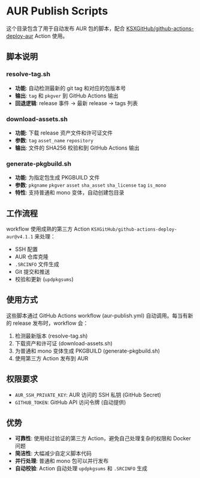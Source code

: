 # AUR Publish Scripts

这个目录包含了用于自动发布 AUR 包的脚本，配合 [KSXGitHub/github-actions-deploy-aur](https://github.com/KSXGitHub/github-actions-deploy-aur) Action 使用。

## 脚本说明

### resolve-tag.sh
- **功能**: 自动检测最新的 git tag 和对应的包版本号
- **输出**: `tag` 和 `pkgver` 到 GitHub Actions 输出
- **回退逻辑**: release 事件 → 最新 release → tags 列表

### download-assets.sh
- **功能**: 下载 release 资产文件和许可证文件
- **参数**: `tag` `asset_name` `repository`
- **输出**: 文件的 SHA256 校验和到 GitHub Actions 输出

### generate-pkgbuild.sh
- **功能**: 为指定包生成 PKGBUILD 文件
- **参数**: `pkgname` `pkgver` `asset` `sha_asset` `sha_license` `tag` `is_mono`
- **特性**: 支持普通和 mono 变体，自动创建包目录

## 工作流程

workflow 使用成熟的第三方 Action `KSXGitHub/github-actions-deploy-aur@v4.1.1` 来处理：
- SSH 配置
- AUR 仓库克隆
- `.SRCINFO` 文件生成
- Git 提交和推送
- 校验和更新 (`updpkgsums`)

## 使用方式

这些脚本通过 GitHub Actions workflow (aur-publish.yml) 自动调用。每当有新的 release 发布时，workflow 会：

1. 检测最新版本 (resolve-tag.sh)
2. 下载资产和许可证 (download-assets.sh)
3. 为普通和 mono 变体生成 PKGBUILD (generate-pkgbuild.sh)
4. 使用第三方 Action 发布到 AUR

## 权限要求

- `AUR_SSH_PRIVATE_KEY`: AUR 访问的 SSH 私钥 (GitHub Secret)
- `GITHUB_TOKEN`: GitHub API 访问令牌 (自动提供)

## 优势

- **可靠性**: 使用经过验证的第三方 Action，避免自己处理复杂的权限和 Docker 问题
- **简洁性**: 大幅减少自定义脚本代码
- **并行处理**: 普通和 mono 包可以并行发布
- **自动校验**: Action 自动处理 `updpkgsums` 和 `.SRCINFO` 生成
